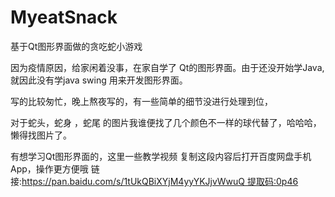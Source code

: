 # MyeatSnack
基于Qt图形界面做的贪吃蛇小游戏

因为疫情原因，给家闲着没事，在家自学了 Qt的图形界面。由于还没开始学Java,就因此没有学java swing 用来开发图形界面。

写的比较匆忙，晚上熬夜写的，有一些简单的细节没进行处理到位，

对于蛇头，蛇身 ，蛇尾 的图片我谁便找了几个颜色不一样的球代替了，哈哈哈，懒得找图片了。

有想学习Qt图形界面的，这里一些教学视频
复制这段内容后打开百度网盘手机App，操作更方便哦 链接:https://pan.baidu.com/s/1tUkQBiXYjM4yyYKJjvWwuQ 提取码:0p46



